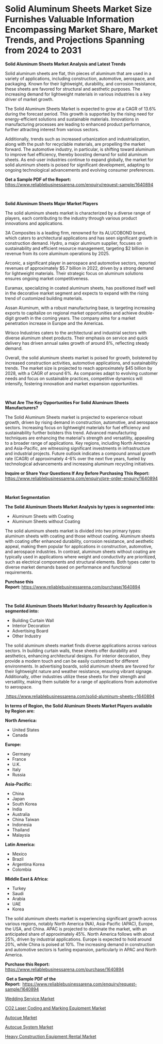 <p><h1>Solid Aluminum Sheets Market Size Furnishes Valuable Information Encompassing Market Share, Market Trends, and Projections Spanning from 2024 to 2031</h1></p><p><strong>Solid Aluminum Sheets Market Analysis and Latest Trends</strong></p>
<p><p>Solid aluminum sheets are flat, thin pieces of aluminum that are used in a variety of applications, including construction, automotive, aerospace, and packaging. Known for their lightweight, durability, and corrosion resistance, these sheets are favored for structural and aesthetic purposes. The increasing demand for lightweight materials in various industries is a key driver of market growth.</p><p>The Solid Aluminum Sheets Market is expected to grow at a CAGR of 13.6% during the forecast period. This growth is supported by the rising need for energy-efficient solutions and sustainable materials. Innovations in manufacturing processes are leading to enhanced product performance, further attracting interest from various sectors. </p><p>Additionally, trends such as increased urbanization and industrialization, along with the push for recyclable materials, are propelling the market forward. The automotive industry, in particular, is shifting toward aluminum to improve fuel efficiency, thereby boosting demand for solid aluminum sheets. As end-user industries continue to expand globally, the market for solid aluminum sheets is poised for significant development, adapting to ongoing technological advancements and evolving consumer preferences.</p></p>
<p><strong>Get a Sample PDF of the Report:&nbsp;</strong> <a href="https://www.reliablebusinessarena.com/enquiry/request-sample/1640894?utm_campaign=1284&utm_medium=2&utm_source=Github&utm_content=ia&utm_term=25092024&utm_id=solid-aluminum-sheets">https://www.reliablebusinessarena.com/enquiry/request-sample/1640894</a></p>
<p>&nbsp;</p>
<p><strong>Solid Aluminum Sheets Major Market Players</strong></p>
<p><p>The solid aluminum sheets market is characterized by a diverse range of players, each contributing to the industry through various product innovations and applications. </p><p>3A Composites is a leading firm, renowned for its ALUCOBOND brand, which caters to architectural applications and has seen significant growth in construction demand. Hydro, a major aluminum supplier, focuses on sustainability and efficient resource management, targeting $2 billion in revenue from its core aluminum operations by 2025.</p><p>Arconic, a significant player in aerospace and automotive sectors, reported revenues of approximately $5.7 billion in 2022, driven by a strong demand for lightweight materials. Their strategic focus on aluminum solutions ensures ongoing market competitiveness.</p><p>Euramax, specializing in coated aluminum sheets, has positioned itself well in the decorative market segment and expects to expand with the rising trend of customized building materials. </p><p>Assan Aluminum, with a robust manufacturing base, is targeting increasing exports to capitalize on regional market opportunities and achieve double-digit growth in the coming years. The company aims for a market penetration increase in Europe and the Americas.</p><p>Wrisco Industries caters to the architectural and industrial sectors with diverse aluminum sheet products. Their emphasis on service and quick delivery has driven annual sales growth of around 8%, reflecting steady demand.</p><p>Overall, the solid aluminum sheets market is poised for growth, bolstered by increased construction activities, automotive applications, and sustainability trends. The market size is projected to reach approximately $45 billion by 2028, with a CAGR of around 6%. As companies adapt to evolving customer needs and focus on sustainable practices, competitive dynamics will intensify, fostering innovation and market expansion opportunities.</p></p>
<p>&nbsp;</p>
<p><strong>What Are The Key Opportunities For Solid Aluminum Sheets Manufacturers?</strong></p>
<p><p>The Solid Aluminum Sheets market is projected to experience robust growth, driven by rising demand in construction, automotive, and aerospace sectors. Increasing focus on lightweight materials for fuel efficiency and sustainability further bolsters this trend. Advanced manufacturing techniques are enhancing the material's strength and versatility, appealing to a broader range of applications. Key regions, including North America and Asia-Pacific, are witnessing significant investments in infrastructure and industrial projects. Future outlook indicates a compound annual growth rate (CAGR) of approximately 4-6% over the next five years, fueled by technological advancements and increasing aluminum recycling initiatives.</p></p>
<p><strong>Inquire or Share Your Questions If Any Before Purchasing This Report:</strong> <a href="https://www.reliablebusinessarena.com/enquiry/pre-order-enquiry/1640894?utm_campaign=1284&utm_medium=2&utm_source=Github&utm_content=ia&utm_term=25092024&utm_id=solid-aluminum-sheets">https://www.reliablebusinessarena.com/enquiry/pre-order-enquiry/1640894</a></p>
<p>&nbsp;</p>
<p><strong>Market Segmentation</strong></p>
<p><strong>The Solid Aluminum Sheets Market Analysis by types is segmented into:</strong></p>
<p><ul><li>Aluminum Sheets with Coating</li><li>Aluminum Sheets without Coating</li></ul></p>
<p><p>The solid aluminum sheets market is divided into two primary types: aluminum sheets with coating and those without coating. Aluminum sheets with coating offer enhanced durability, corrosion resistance, and aesthetic appeal, making them popular for applications in construction, automotive, and aerospace industries. In contrast, aluminum sheets without coating are typically used in applications where weight and conductivity are prioritized, such as electrical components and structural elements. Both types cater to diverse market demands based on performance and functional requirements.</p></p>
<p><strong>Purchase this Report:&nbsp;</strong><a href="https://www.reliablebusinessarena.com/purchase/1640894?utm_campaign=1284&utm_medium=2&utm_source=Github&utm_content=ia&utm_term=25092024&utm_id=solid-aluminum-sheets">https://www.reliablebusinessarena.com/purchase/1640894</a></p>
<p>&nbsp;</p>
<p><strong>The Solid Aluminum Sheets Market Industry Research by Application is segmented into:</strong></p>
<p><ul><li>Building Curtain Wall</li><li>Interior Decoration</li><li>Advertising Board</li><li>Other Industry</li></ul></p>
<p><p>The solid aluminum sheets market finds diverse applications across various sectors. In building curtain walls, these sheets offer durability and aesthetics, enhancing architectural designs. For interior decoration, they provide a modern touch and can be easily customized for different environments. In advertising boards, solid aluminum sheets are favored for their lightweight nature and weather resistance, ensuring vibrant signage. Additionally, other industries utilize these sheets for their strength and versatility, making them suitable for a range of applications from automotive to aerospace.</p></p>
<p><a href="https://www.reliablebusinessarena.com/solid-aluminum-sheets-r1640894?utm_campaign=1284&utm_medium=2&utm_source=Github&utm_content=ia&utm_term=25092024&utm_id=solid-aluminum-sheets">&nbsp;https://www.reliablebusinessarena.com/solid-aluminum-sheets-r1640894</a></p>
<p><strong>In terms of Region, the Solid Aluminum Sheets Market Players available by Region are:</strong></p>
<p>
    <p> <strong> North America: </strong>
        <ul>
            <li>United States</li>
            <li>Canada</li>
        </ul>
        </p> 
    <p> <strong> Europe: </strong>
        <ul>
            <li>Germany</li>
            <li>France</li>
            <li>U.K.</li>
            <li>Italy</li>
            <li>Russia</li>
        </ul>
        </p> 
    <p> <strong> Asia-Pacific: </strong>
        <ul>
            <li>China</li>
            <li>Japan</li>
            <li>South Korea</li>
            <li>India</li>
            <li>Australia</li>
            <li>China Taiwan</li>
            <li>Indonesia</li>
            <li>Thailand</li>
            <li>Malaysia</li>
        </ul>
        </p> 
    <p> <strong> Latin America: </strong>
        <ul>
            <li>Mexico</li>
            <li>Brazil</li>
            <li>Argentina Korea</li>
            <li>Colombia</li>
        </ul>
        </p> 
    <p> <strong> Middle East & Africa: </strong>
        <ul>
            <li>Turkey</li>
            <li>Saudi</li>
            <li>Arabia</li>
            <li>UAE</li>
            <li>Korea</li>
        </ul>
    </p>
    </p>
<p><p>The solid aluminum sheets market is experiencing significant growth across various regions, notably North America (NA), Asia-Pacific (APAC), Europe, the USA, and China. APAC is projected to dominate the market, with an anticipated share of approximately 45%. North America follows with about 25%, driven by industrial applications. Europe is expected to hold around 20%, while China is poised at 10%. The increasing demand in construction and automotive sectors is fueling expansion, particularly in APAC and North America.</p></p>
<p><strong>Purchase this Report: </strong><a href="https://www.reliablebusinessarena.com/purchase/1640894?utm_campaign=1284&utm_medium=2&utm_source=Github&utm_content=ia&utm_term=25092024&utm_id=solid-aluminum-sheets">https://www.reliablebusinessarena.com/purchase/1640894</a></p>
<p>&nbsp;<strong>Get a Sample PDF of the Report:&nbsp;&nbsp;</strong><a href="https://www.reliablebusinessarena.com/enquiry/request-sample/1640894?utm_campaign=1284&utm_medium=2&utm_source=Github&utm_content=ia&utm_term=25092024&utm_id=solid-aluminum-sheets">https://www.reliablebusinessarena.com/enquiry/request-sample/1640894</a></p>
<p><strong></strong></p>
<p><p><a href="https://www.linkedin.com/pulse/emerging-trends-wedding-service-market-global-outlook-future-prospects-ex17e?trackingId=V7rxSR35TKqlc%2BqRPVzK6Q%3D%3D&utm_campaign=1284&utm_medium=2&utm_source=Github&utm_content=ia&utm_term=25092024&utm_id=solid-aluminum-sheets">Wedding Service Market</a></p><p><a href="https://github.com/tamvrosiya/Market-Research-Report-List-6/blob/main/co2-laser-coding-and-marking-equipment-market.md?utm_campaign=1284&utm_medium=2&utm_source=Github&utm_content=ia&utm_term=25092024&utm_id=solid-aluminum-sheets">CO2 Laser Coding and Marking Equipment Market</a></p><p><a href="https://issuu.com/reportprime-2/docs/autocue-market-size-2030.pptx_c2579043e7704e?utm_campaign=1284&utm_medium=2&utm_source=Github&utm_content=ia&utm_term=25092024&utm_id=solid-aluminum-sheets">Autocue Market</a></p><p><a href="https://issuu.com/reportprime-2/docs/autocue-system-market-size-2030.ppt_67d7b95e668659?utm_campaign=1284&utm_medium=2&utm_source=Github&utm_content=ia&utm_term=25092024&utm_id=solid-aluminum-sheets">Autocue System Market</a></p><p><a href="https://www.linkedin.com/pulse/future-innovation-global-heavy-construction-equipment-gsyae?trackingId=qlHqIINYQo%2BAlXBNPqA%2F%2FA%3D%3D&utm_campaign=1284&utm_medium=2&utm_source=Github&utm_content=ia&utm_term=25092024&utm_id=solid-aluminum-sheets">Heavy Construction Equipment Rental Market</a></p></p>